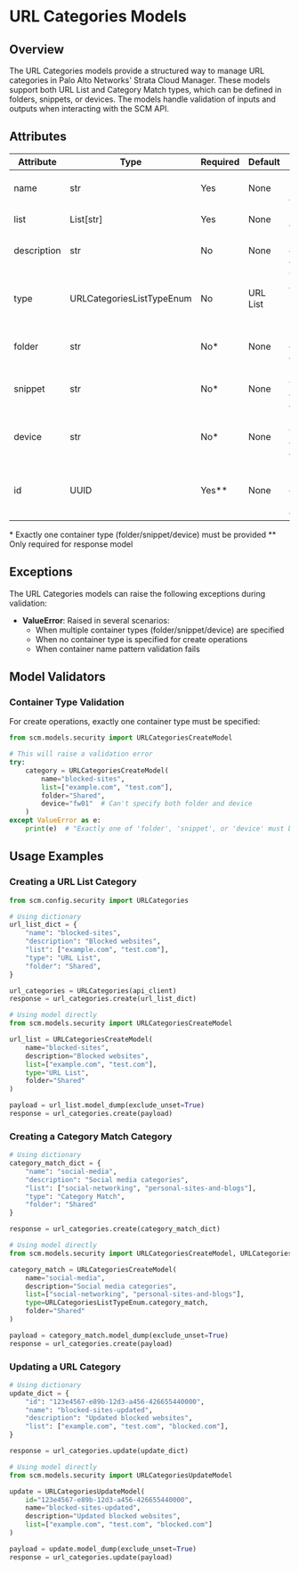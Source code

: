 # URL Categories Models

## Overview

The URL Categories models provide a structured way to manage URL categories in Palo Alto Networks' Strata Cloud Manager.
These models support both URL List and Category Match types, which can be defined in folders, snippets, or devices. The
models handle validation of inputs and outputs when interacting with the SCM API.

## Attributes

| Attribute   | Type                      | Required | Default  | Description                                    |
|-------------|---------------------------|----------|----------|------------------------------------------------|
| name        | str                       | Yes      | None     | Name of the URL category                       |
| list        | List[str]                 | Yes      | None     | Lists of URL categories                        |
| description | str                       | No       | None     | Description of the URL category                |
| type        | URLCategoriesListTypeEnum | No       | URL List | Type of URL category (URL List/Category Match) |
| folder      | str                       | No*      | None     | Folder where category is defined               |
| snippet     | str                       | No*      | None     | Snippet where category is defined              |
| device      | str                       | No*      | None     | Device where category is defined               |
| id          | UUID                      | Yes**    | None     | UUID of the URL category (response only)       |

\* Exactly one container type (folder/snippet/device) must be provided
\** Only required for response model

## Exceptions

The URL Categories models can raise the following exceptions during validation:

- **ValueError**: Raised in several scenarios:
    - When multiple container types (folder/snippet/device) are specified
    - When no container type is specified for create operations
    - When container name pattern validation fails

## Model Validators

### Container Type Validation

For create operations, exactly one container type must be specified:

<div class="termy">

<!-- termynal -->

```python
from scm.models.security import URLCategoriesCreateModel

# This will raise a validation error
try:
    category = URLCategoriesCreateModel(
        name="blocked-sites",
        list=["example.com", "test.com"],
        folder="Shared",
        device="fw01"  # Can't specify both folder and device
    )
except ValueError as e:
    print(e)  # "Exactly one of 'folder', 'snippet', or 'device' must be provided."
```

</div>

## Usage Examples

### Creating a URL List Category

<div class="termy">

<!-- termynal -->

```python
from scm.config.security import URLCategories

# Using dictionary
url_list_dict = {
    "name": "blocked-sites",
    "description": "Blocked websites",
    "list": ["example.com", "test.com"],
    "type": "URL List",
    "folder": "Shared",
}

url_categories = URLCategories(api_client)
response = url_categories.create(url_list_dict)

# Using model directly
from scm.models.security import URLCategoriesCreateModel

url_list = URLCategoriesCreateModel(
    name="blocked-sites",
    description="Blocked websites",
    list=["example.com", "test.com"],
    type="URL List",
    folder="Shared"
)

payload = url_list.model_dump(exclude_unset=True)
response = url_categories.create(payload)
```

</div>

### Creating a Category Match Category

<div class="termy">

<!-- termynal -->

```python
# Using dictionary
category_match_dict = {
    "name": "social-media",
    "description": "Social media categories",
    "list": ["social-networking", "personal-sites-and-blogs"],
    "type": "Category Match",
    "folder": "Shared"
}

response = url_categories.create(category_match_dict)

# Using model directly
from scm.models.security import URLCategoriesCreateModel, URLCategoriesListTypeEnum

category_match = URLCategoriesCreateModel(
    name="social-media",
    description="Social media categories",
    list=["social-networking", "personal-sites-and-blogs"],
    type=URLCategoriesListTypeEnum.category_match,
    folder="Shared"
)

payload = category_match.model_dump(exclude_unset=True)
response = url_categories.create(payload)
```

</div>

### Updating a URL Category

<div class="termy">

<!-- termynal -->

```python
# Using dictionary
update_dict = {
    "id": "123e4567-e89b-12d3-a456-426655440000",
    "name": "blocked-sites-updated",
    "description": "Updated blocked websites",
    "list": ["example.com", "test.com", "blocked.com"],
}

response = url_categories.update(update_dict)

# Using model directly
from scm.models.security import URLCategoriesUpdateModel

update = URLCategoriesUpdateModel(
    id="123e4567-e89b-12d3-a456-426655440000",
    name="blocked-sites-updated",
    description="Updated blocked websites",
    list=["example.com", "test.com", "blocked.com"]
)

payload = update.model_dump(exclude_unset=True)
response = url_categories.update(payload)
```

</div>